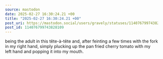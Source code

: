 ```yaml
---
source: mastodon
date: 2025-02-27 16:30:24.21 +00
title: "2025-02-27 16:30:24.21 +00"
post_uri: https://mastodon.social/users/gravely/statuses/114076799743828109
post_id: 114076799743828109
---
```

being the adult in this tête-à-tête and, after feinting a few times with the fork in my right hand, simply plucking up the pan fried cherry tomato with my left hand and popping it into my mouth.


